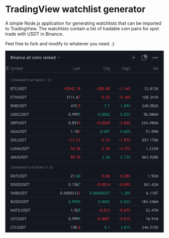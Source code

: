 # TradingView watchlist generator

A simple Node.js application for generating watchlists that can be imported to TradingView. The watchlists contain a list of tradable coin pairs for spot trade with USDT in Binance.

Feel free to fork and modify to whatever you need. ;)

![watchlist](watchlist.png)
